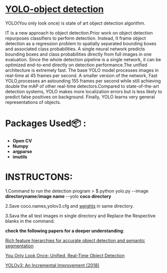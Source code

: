 # [YOLO-object detection](https://pjreddie.com/darknet/yolo/)

YOLO(You only look once) is state of art object detection algorithm.


IT is a new approach to object detection.Prior work on object detection repurposes classifiers to perform detection. Instead, It frame object detection as a regression problem to spatially separated bounding boxes and associated class probabilities. A single neural network predicts bounding boxes and class probabilities directly from full images in one evaluation. Since the whole detection pipeline is a single network, it can be optimized end-to-end directly on detection performance.The unified architecture is extremely fast. The base YOLO model processes images in real-time at 45 frames per second. A smaller version of the network, Fast YOLO,processes an astounding 155 frames per second while still achieving double the mAP of other real-time detectors.Compared to state-of-the-art detection systems, YOLO makes more localization errors but is less likely to predict false positives on background. Finally, YOLO learns very general representations of objects. 


# Packages Used:package: :
* **Open CV**
* **Numpy**
* **argparse**
* **imutils**

# INSTRUCTONS:
1.Command to run the detection program > $ python yolo.py --image **directoryname**/**image name** --yolo **coco directory**

2.Save coco.names,yolov3.cfg and [weights](https://pjreddie.com/darknet/yolo/) in same directory.

3.Sava the all test images in single directory and Replace the Respective blanks in the command.



**check the following papers for a deeper understanding**:

[Rich feature hierarchies for accurate object detection and semantic segmentation](https://arxiv.org/abs/1311.2524)

[ You Only Look Once: Unified, Real-Time Object Detection](https://arxiv.org/abs/1506.02640)

[YOLOv3: An Incremental Improvement (2018)](https://arxiv.org/abs/1804.02767)

